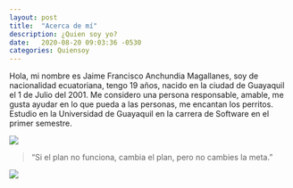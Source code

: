 ```yaml
---
layout: post
title:  "Acerca de mí"
description: ¿Quien soy yo?
date:   2020-08-20 09:03:36 -0530
categories: Quiensoy
---
```

Hola, mi nombre es Jaime Francisco Anchundia Magallanes, soy de nacionalidad ecuatoriana, tengo 19 años, nacido en la ciudad de Guayaquil el 1 de Julio del 2001.
Me considero una persona responsable, amable, me gusta ayudar en lo que pueda a las personas, me encantan los perritos.
Estudio en la Universidad de Guayaquil en la carrera de Software en el primer semestre.

![](https://drive.google.com/file/d/1-20OvIEfHFuxwTGH_QWv1RS-BWtgq1qu)
> “Si el plan no funciona, cambia el plan, pero no cambies la meta.”

![](https://images.pexels.com/photos/1126384/pexels-photo-1126384.jpeg)
